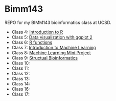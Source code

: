 # Bimm143
REPO for my BIMM143 bioinformatics class at UCSD.

- Class 4: [Introduction to R](https://github.com/lucywang0515/bimm143/blob/main/Class%2004*/class04.qmd)
- Class 5: [Data visualization with ggplot 2](https://github.com/lucywang0515/bimm143/blob/main/class05/class05.qmd)
- Class 6: [R functions](https://github.com/lucywang0515/bimm143/blob/main/class06/class06.pdf)
- Class 7: [Introduction to Machine Learning](https://github.com/lucywang0515/bimm143/blob/main/Class%2007/Class%2007.qmd)
- Class 8: [Machine Learning Mini Project](https://github.com/lucywang0515/bimm143/blob/main/Class%2008:%20Machine%20Learning%20Mini%20Project/Class%208%20Machine%20Learning%20Mini%20Project.html)
- Class 9: [Structual Bioinformatics](https://github.com/lucywang0515/bimm143/blob/main/Class%2009/Class%2009.html)
- Class 10:
- Class 11:
- Class 12:
- Class 13:
- Class 14:
- Class 16:
- Class 17:
